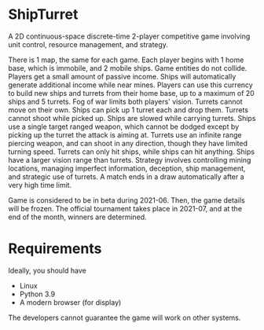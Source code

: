 # ShipTurret

A 2D continuous-space discrete-time 2-player competitive game involving unit control, resource management, and strategy.

There is 1 map, the same for each game.
Each player begins with 1 home base, which is immobile, and 2 mobile ships.
Game entities do not collide.
Players get a small amount of passive income.
Ships will automatically generate additional income while near mines.
Players can use this currency to build new ships and turrets from their home base, up to a maximum of 20 ships and 5 turrets.
Fog of war limits both players' vision.
Turrets cannot move on their own.
Ships can pick up 1 turret each and drop them.
Turrets cannot shoot while picked up.
Ships are slowed while carrying turrets.
Ships use a single target ranged weapon, which cannot be dodged except by picking up the turret the attack is aiming at.
Turrets use an infinite range piercing weapon, and can shoot in any direction, though they have limited turning speed.
Turrets can only hit ships, while ships can hit anything.
Ships have a larger vision range than turrets.
Strategy involves controlling mining locations, managing imperfect information, deception, ship management, and strategic use of turrets.
A match ends in a draw automatically after a very high time limit.

Game is considered to be in beta during 2021-06.
Then, the game details will be frozen.
The official tournament takes place in 2021-07, and at the end of the month, winners are determined.

# Requirements

Ideally, you should have

* Linux
* Python 3.9
* A modern browser (for display)

The developers cannot guarantee the game will work on other systems.
